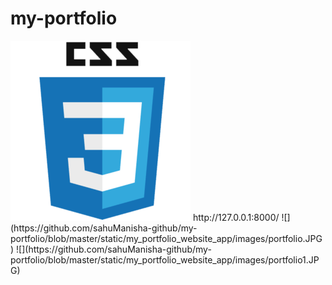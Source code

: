 # my-portfolio
<img src ="https://raw.githubusercontent.com/github/explore/80688e429a7d4ef2fca1e82350fe8e3517d3494d/topics/css/css.png">
http://127.0.0.1:8000/
![](https://github.com/sahuManisha-github/my-portfolio/blob/master/static/my_portfolio_website_app/images/portfolio.JPG)
![](https://github.com/sahuManisha-github/my-portfolio/blob/master/static/my_portfolio_website_app/images/portfolio1.JPG)
